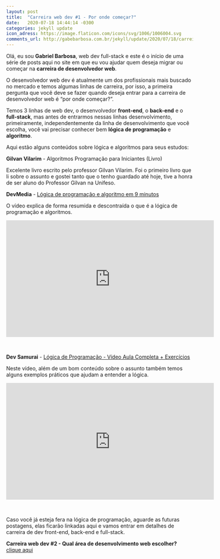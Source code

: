 ```yaml
---
layout: post
title:  "Carreira web dev #1 - Por onde começar?"
date:   2020-07-18 14:44:14 -0300
categories: jekyll update
icon_adress: https://image.flaticon.com/icons/svg/1006/1006004.svg
comments_url: http://gabebarbosa.com.br/jekyll/update/2020/07/18/carreiraWebDevPorOndeComecar.html
---
```

Olá, eu sou **Gabriel Barbosa**, web dev full-stack e este é o início de uma série de posts aqui no site em que eu vou ajudar quem deseja migrar ou começar na **carreira de desenvolvedor web**.

O desenvolvedor web dev é atualmente um dos profissionais mais buscado no mercado e temos algumas linhas de carreira, por isso, a primeira pergunta que você deve se fazer quando deseja entrar para a carreira de desenvolvedor web é “por onde começar?”.

Temos 3 linhas de web dev, o desenvolvedor **front-end**, o **back-end** e o **full-stack**, mas antes de entrarmos nessas linhas desenvolvimento, primeiramente, independentemente da linha de desenvolvimento que você escolha, você vai precisar conhecer bem **lógica de programação** e **algoritmo**.

Aqui estão alguns conteúdos sobre lógica e algoritmos para seus estudos:

**Gilvan Vilarim** - Algoritmos Programação para Iniciantes (Livro)

Excelente livro escrito pelo professor Gilvan Vilarim. Foi o primeiro livro que li sobre o assunto e gostei tanto que o tenho guardado até hoje, tive a honra de ser aluno do Professor Gilvan na Unifeso.

**DevMedia** - [Lógica de programação e algoritmo em 9 minutos](https://www.youtube.com/watch?v=C_3qWjNVbPU)

O vídeo explica de forma resumida e descontraída o que é a lógica de programação e algoritmos.

<iframe width="560" height="315" src="https://www.youtube.com/embed/C_3qWjNVbPU" frameborder="0" allow="accelerometer; autoplay; encrypted-media; gyroscope; picture-in-picture" allowfullscreen></iframe>


&nbsp;


**Dev Samurai** - [Lógica de Programação - Vídeo Aula Completa + Exercícios](https://www.youtube.com/watch?v=PbRkAwZnQCU)

Neste vídeo, além de um bom conteúdo sobre o assunto também temos alguns exemplos práticos que ajudam a entender a lógica.

<iframe width="560" height="315" src="https://www.youtube.com/embed/PbRkAwZnQCU" frameborder="0" allow="accelerometer; autoplay; encrypted-media; gyroscope; picture-in-picture" allowfullscreen></iframe>


&nbsp;


Caso você já esteja fera na lógica de programação, aguarde as futuras postagens, elas ficarão linkadas aqui e vamos entrar em detalhes de carreira de dev front-end, back-end e full-stack.

**Carreira web dev #2 - Qual área de desenvolvimento web escolher?** [clique aqui](http://gabebarbosa.com.br/jekyll/update/2020/07/21/carreiraWebDevQualAreaEscolher.html)